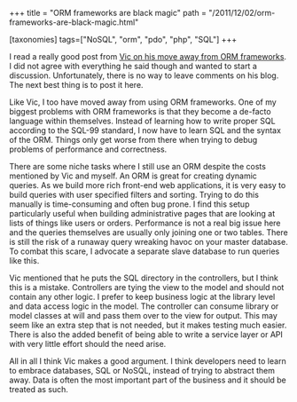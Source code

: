 +++
title = "ORM frameworks are black magic"
path = "/2011/12/02/orm-frameworks-are-black-magic.html"

[taxonomies]
tags=["NoSQL", "orm", "pdo", "php", "SQL"]
+++

I read a really good post from <a title="The Last PHP PDO Library You Will Ever Need " href="http://leftnode.com/entry/the-last-php-pdo-library-you-will-ever-need" target="_blank">Vic on his move away from ORM frameworks</a>. I did not agree with everything he said though and wanted to start a discussion. Unfortunately, there is no way to leave comments on his blog. The next best thing is to post it here.

<!-- more -->Like Vic, I too have moved away from using ORM frameworks. One of my biggest problems with ORM frameworks is that they become a de-facto language within themselves. Instead of learning how to write proper SQL according to the SQL-99 standard, I now have to learn SQL and the syntax of the ORM. Things only get worse from there when trying to debug problems of performance and correctness.

There are some niche tasks where I still use an ORM despite the costs mentioned by Vic and myself. An ORM is great for creating dynamic queries. As we build more rich front-end web applications, it is very easy to build queries with user specified filters and sorting. Trying to do this manually is time-consuming and often bug prone. I find this setup particularly useful when building administrative pages that are looking at lists of things like users or orders. Performance is not a real big issue here and the queries themselves are usually only joining one or two tables. There is still the risk of a runaway query wreaking havoc on your master database. To combat this scare, I advocate a separate slave database to run queries like this.

Vic mentioned that he puts the SQL directory in the controllers, but I think this is a mistake. Controllers are tying the view to the model and should not contain any other logic. I prefer to keep business logic at the library level and data access logic in the model. The controller can consume library or model classes at will and pass them over to the view for output. This may seem like an extra step that is not needed, but it makes testing much easier. There is also the added benefit of being able to write a service layer or API with very little effort should the need arise.

All in all I think Vic makes a good argument. I think developers need to learn to embrace databases, SQL or NoSQL, instead of trying to abstract them away. Data is often the most important part of the business and it should be treated as such.
